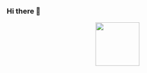 ### Hi there 👋

<div id="header" align="center">
  <img src="https://giphy.com/embed/1sgetPM00wWqJpVUTl" width="100"/>
</div>


<!--
**Stofii/Stofii** is a ✨ _special_ ✨ repository because its `README.md` (this file) appears on your GitHub profile.

Here are some ideas to get you started:

- 🔭 I’m currently working on ...
- 🌱 I’m currently learning ...
- 👯 I’m looking to collaborate on ...
- 🤔 I’m looking for help with ...
- 💬 Ask me about ...
- 📫 How to reach me: ...
- 😄 Pronouns: ...
- ⚡ Fun fact: ...
-->
